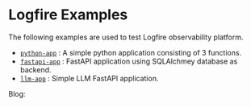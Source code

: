 # Logfire Examples

The following examples are used to test Logfire observability platform.

* [`python-app`](./python-app/) : A simple python application consisting of 3 functions.
* [`fastapi-app`](./fastapi-app/) : FastAPI application using SQLAlchmey database as backend.
* [`llm-app`](./llm-app/) : Simple LLM FastAPI application.


Blog: 